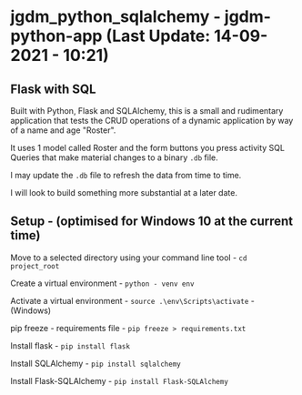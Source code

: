 # jgdm_python_sqlalchemy  - jgdm-python-app (**Last Update: 14-09-2021** - 10:21)

## Flask with SQL

Built with Python, Flask and SQLAlchemy, this is a small and rudimentary application that tests the CRUD operations of a dynamic application by way of a name and age "Roster".

It uses 1 model called Roster and the form buttons you press activity SQL Queries that make material changes to a binary `.db` file.

I may update the `.db` file to refresh the data from time to time.

I will look to build something more substantial at a later date.

## Setup - (optimised for Windows 10 at the current time)

Move to a selected directory using your command line tool  - ```cd project_root```

Create a virtual environment  - ```python - venv env```

Activate a virtual environment - ```source .\env\Scripts\activate``` - (Windows)

pip freeze - requirements file - ```pip freeze > requirements.txt```

Install flask - ```pip install flask```

Install SQLAlchemy - ```pip install sqlalchemy```

Install Flask-SQLAlchemy - ```pip install Flask-SQLAlchemy```